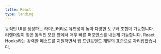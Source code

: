 ```yaml
---
title: React
type: landing
---
```

동적인 UI를 생성하는 라이브러리로 유연성이 높아 다양한 도구와 조합이 가능합니다. 리렌더링이 잦은 동적인 모던 웹에서 매우 빠른 퍼포먼스를 내는게 가능합니다. React Hooks라는 강력한 메소드를 지원하면서 웹 프런트엔드 개발의 표준으로 자리잡았습니다.